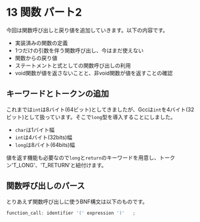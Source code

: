 # 13 関数 パート2

今回は関数呼び出しと戻り値を追加していきます。以下の内容です。

- 実装済みの関数の定義
- 1つだけの引数を伴う関数呼び出し、今はまだ使えない
- 関数からの戻り値
- ステートメントと式としての関数呼び出しの利用
- void関数が値を返さないことと、非void関数が値を返すことの確認

## キーワードとトークンの追加

これまでは`int`は8バイト(64ビット)としてきましたが、Gccは`int`を4バイト(32ビット)として扱っています。そこで`long`型を導入することにしました。

- `char`は1バイト幅
- `int`は4バイト(32bits)幅
- `long`は8バイト(64bits)幅

値を返す機能も必要なので`long`と`return`のキーワードを用意し、トークン'T_LONG'、'T_RETURN'と紐付けます。

## 関数呼び出しのパース

とりあえず関数呼び出しに使うBNF構文は以下のものです。

```c
function_call: identifier '(' expression ')'   ;
```

